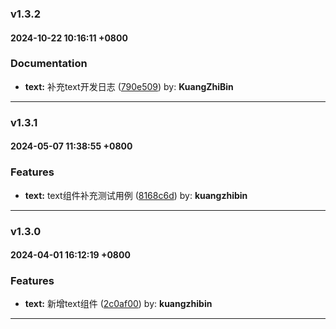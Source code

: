 ### v1.3.2
#### 2024-10-22 10:16:11 +0800

### Documentation

* **text:** 补充text开发日志  ([790e509](https://github.com/bin-K/ued-plus/commit/790e509)) by: **KuangZhiBin**

---

### v1.3.1
#### 2024-05-07 11:38:55 +0800

### Features

* **text:** text组件补充测试用例  ([8168c6d](https://github.com/bin-K/ued-plus/commit/8168c6d)) by: **kuangzhibin**

---

### v1.3.0
#### 2024-04-01 16:12:19 +0800

### Features

* **text:** 新增text组件  ([2c0af00](https://github.com/bin-K/ued-plus/commit/2c0af00)) by: **kuangzhibin**

---

